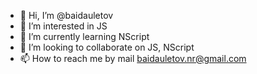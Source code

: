 - 👋 Hi, I’m @baidauletov
- 👀 I’m interested in JS
- 🌱 I’m currently learning NScript
- 💞️ I’m looking to collaborate on JS, NScript
- 📫 How to reach me by mail baidauletov.nr@gmail.com

<!---
baidauletov/baidauletov is a ✨ special ✨ repository because its `README.md` (this file) appears on your GitHub profile.
You can click the Preview link to take a look at your changes.
--->
